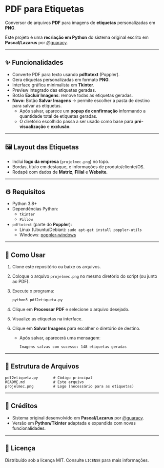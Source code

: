 # PDF para Etiquetas

Conversor de arquivos **PDF** para imagens de **etiquetas** personalizadas em **PNG**.

Este projeto é uma **recriação em Python** do sistema original escrito em **Pascal/Lazarus** por [@guaracy](https://github.com/guaracy).

---

## ✨ Funcionalidades

- Converte PDF para texto usando **pdftotext** (Poppler).
- Gera etiquetas personalizadas em formato **PNG**.
- Interface gráfica minimalista em **Tkinter**.
- Preview integrado das etiquetas geradas.
- Botão **Excluir Imagens**: remove todas as etiquetas geradas.
- **Novo:** Botão **Salvar Imagens** → permite escolher a pasta de destino para salvar as etiquetas.
  - Após salvar, aparece um **popup de confirmação** informando a quantidade total de etiquetas geradas.
  - O diretório escolhido passa a ser usado como base para **pré-visualização** e **exclusão**.

---

## 🖼️ Layout das Etiquetas

- Inclui **logo da empresa** (`projelmec.png`) no topo.
- Bordas, título em destaque, e informações de produto/cliente/OS.
- Rodapé com dados de **Matriz**, **Filial** e **Website**.

---

## ⚙️ Requisitos

- Python 3.8+
- Dependências Python:
  - `tkinter`
  - `Pillow`
- `pdftotext` (parte do **Poppler**):
  - Linux (Ubuntu/Debian): `sudo apt-get install poppler-utils`
  - Windows: [poppler-windows](https://github.com/oschwartz10612/poppler-windows/releases)

---

## 🚀 Como Usar

1. Clone este repositório ou baixe os arquivos.
2. Coloque o arquivo `projelmec.png` no mesmo diretório do script (ou junto ao PDF).
3. Execute o programa:

   ```bash
   python3 pdf2etiqueta.py
   ```

4. Clique em **Processar PDF** e selecione o arquivo desejado.
5. Visualize as etiquetas na interface.
6. Clique em **Salvar Imagens** para escolher o diretório de destino.
   - Após salvar, aparecerá uma mensagem:
     ```
     Imagens salvas com sucesso: 148 etiquetas geradas
     ```

---

## 📂 Estrutura de Arquivos

```
pdf2etiqueta.py       # Código principal
README.md             # Este arquivo
projelmec.png         # Logo (necessário para as etiquetas)
```

---

## 📝 Créditos

- Sistema original desenvolvido em **Pascal/Lazarus** por [@guaracy](https://github.com/guaracy).  
- Versão em **Python/Tkinter** adaptada e expandida com novas funcionalidades.

---

## 📜 Licença

Distribuído sob a licença MIT. Consulte `LICENSE` para mais informações.
